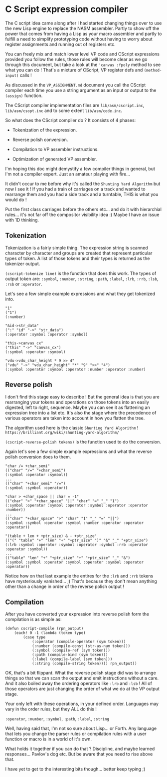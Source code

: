 # C Script expression compiler

The C script idea came along after I had started changing things over to use
the new Lisp engine to replace the NASM assembler. Partly to show off the power
that comes from having a Lisp as your macro assembler and partly to fulfill a
need to simplify prototyping code without having to worry about register
assignments and running out of registers etc.

You can freely mix and match lower level VP code and CScript expressions
provided you follow the rules, those rules will become clear as we go through
this document, but take a look at the `'canvas :fpoly` method to see what you
can do ! That's a mixture of CScript, VP register defs and `(method-input)`
calls !

As discussed in the `VP_ASSIGNMENT.md` document you call the CScript compiler
each time you use a string argument as an input or output to the `(assign)`
function.

The CScript compiler implementation files are `lib/asm/cscript.inc`,
`lib/asm/csopt.inc` and to some extent `lib/asm/code.inc`.

So what does the CScript compiler do ? It consists of 4 phases:

* Tokenization of the expression.

* Reverse polish conversion.

* Compilation to VP assembler instructions.

* Optimization of generated VP assembler.

I'm hoping this doc might demystify a few compiler things in general, but I'm
not a compiler expert. Just an amateur playing with fire...

It didn't occur to me before why it's called the `Shunting Yard Algorithm` but
now I see it ! If you had a train of carriages on a track and wanted to
rearrange them and you had a side track and a turntable, THIS is what you would
do !

Put the first class carriages before the others etc... and do it with
hierarchial rules... it's not far off the compositor visibility idea :) Maybe I
have an issue with 1D thinking.

## Tokenization

Tokenization is a fairly simple thing. The expression string is scanned
character by character and groups are created that represent particular types
of token. A list of those tokens and their types is returned as the tokenizer
output.

`(cscript-tokenize line)` is the function that does this work. The types of
output token are: `:symbol`, `:number`, `:string`, `:path`, `:label`, `:lrb`,
`:rrb`, `:lsb`, `:rsb` or `:operator`.

Let's see a few simple example expressions and what they get tokenized into.

```vdu
"1"
("1")
(:number)

"&id->str_data"
(":" "id" "->" "str_data")
(:operator :symbol :operator :symbol)

"this->canvas_cx"
("this" "->" "canvas_cx")
(:symbol :operator :symbol)

"vdu->vdu_char_height * 9 >> 4"
("vdu" "->" "vdu_char_height" "*" "9" ">>" "4")
(:symbol :operator :symbol :operator :number :operator :number)
```

## Reverse polish

I don't find this stage easy to describe ! But the general idea is that you are
rearranging your tokens and operations on those tokens into an easily digested,
left to right, sequence. Maybe you can see it as flattening an expression tree
into a list etc. It's also the stage where the precedence of various operators
are taken into account in how you flatten the tree.

The algorithm used here is the classic `Shunting Yard Algorithm` !
`https://brilliant.org/wiki/shunting-yard-algorithm/`

`(cscript-reverse-polish tokens)` is the function used to do the conversion.

Again let's see a few simple example expressions and what the reverse polish
conversion does to them.

```vdu
"char /= +char_semi"
(("char" "/=" "+char_semi")
(:symbol :operator :symbol))
...
(("char" "+char_semi" "/=")
(:symbol :symbol :operator))

"char > +char_space || char = -1"
(("char" ">" "+char_space" "||" "char" "=" "_" "1")
(:symbol :operator :symbol :operator :symbol :operator :operator :number))
...
(("char" "+char_space" ">" "char" "1" "_" "=" "||")
(:symbol :symbol :operator :symbol :number :operator :operator :operator))

"(table + len + +ptr_size) & - +ptr_size"
(("(" "table" "+" "len" "+" "+ptr_size" ")" "&" "_" "+ptr_size")
(:lrb :symbol :operator :symbol :operator :symbol :rrb :operator :operator :symbol))
...
(("table" "len" "+" "+ptr_size" "+" "+ptr_size" "_" "&")
(:symbol :symbol :operator :symbol :operator :symbol :operator :operator))
```

Notice how on that last example the entires for the `:lrb` and `:rrb` tokens
have mysteriously vanished... ;) That's because they don't mean anything other
than a change in order of the reverse polish output !

## Compilation

After you have converted your expression into reverse polish form the
compilation is as simple as:

```vdu
(defun cscript-compile (rpn_output)
	(each! 0 -1 (lambda (token type)
		(case type
			(:operator (compile-operator (sym token)))
			(:number (compile-const (str-as-num token)))
			(:symbol (compile-ref (sym token)))
			(:path (compile-bind (sym token)))
			(:label (compile-label (sym token)))
			(:string (compile-string token)))) rpn_output))
```

OK, that's a bit flippant. What the reverse polish stage did was to arrange
things so that we can scan the output and emit instructions without a care. And
it also boiled away the ordering operators like `:lrb` and `:lsb` ! All of
those operators are just changing the order of what we do at the VP output
stage.

Your only left with these operations, in your defined order. Languages may vary
in the order rules, but they ALL do this !

`:operator`, `:number`, `:symbol`, `:path`, `:label`, `:string`

Well, having said that, I'm not so sure about Lisp... or Forth. Any language
that lets you change the parser rules or compilation rules with a user function
or macro is in a world of it's own.

What holds it together if you can do that ? Discipline, and maybe learned
responses... Pavlov's dog etc. But be aware that you need to rise above that.

I have yet to get to the interesting bits though... better keep typing ;)
